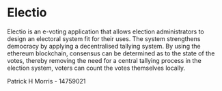 # Electio

Electio is an e-voting application that allows election administrators to design an electoral system fit for their uses. The system strengthens democracy by applying a decentralised tallying system. By using the ethereum blockchain, consensus can be determined as to the state of the votes, thereby removing the need for a central tallying process in the election system, voters can count the votes themselves locally.

Patrick H Morris - 14759021
